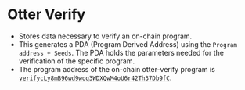 # Otter Verify

- Stores data necessary to verify an on-chain program.
- This generates a PDA (Program Derived Address) using the `Program address + Seeds`. The PDA holds the parameters needed for the verification of the specific program.
- The program address of the on-chain otter-verify program is [`verifycLy8mB96wd9wqq3WDXQwM4oU6r42Th37Db9fC`](https://solana.fm/address/verifycLy8mB96wd9wqq3WDXQwM4oU6r42Th37Db9fC).
